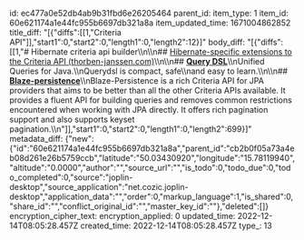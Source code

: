 id: ec477a0e52db4ab9b31fbd6e26205464
parent_id: 
item_type: 1
item_id: 60e621174a1e44fc955b6697db321a8a
item_updated_time: 1671004862852
title_diff: "[{\"diffs\":[[1,\"Criteria API\"]],\"start1\":0,\"start2\":0,\"length1\":0,\"length2\":12}]"
body_diff: "[{\"diffs\":[[1,\"# Hibernate criteria api builder\\\n\\\n## [Hibernate-specific extensions to the Criteria API (thorben-janssen.com)](https://thorben-janssen.com/hibernate-specific-extensions-to-the-criteria-api/)\\\n\\\n## [**Query DSL**](https://querydsl.com/)\\\nUnified Queries for Java.\\\nQuerydsl is compact, safe\\\nand easy to learn.\\\n\\\n## [**Blaze-persistence**](https://github.com/Blazebit/blaze-persistence)\\\nBlaze-Persistence is a rich Criteria API for JPA providers that aims to be better than all the other Criteria APIs available. It provides a fluent API for building queries and removes common restrictions encountered when working with JPA directly. It offers rich pagination support and also supports keyset pagination.\\\n\"]],\"start1\":0,\"start2\":0,\"length1\":0,\"length2\":699}]"
metadata_diff: {"new":{"id":"60e621174a1e44fc955b6697db321a8a","parent_id":"cb2b0f05a73a4eb08d261e26b5759ccb","latitude":"50.03430920","longitude":"15.78119940","altitude":"0.0000","author":"","source_url":"","is_todo":0,"todo_due":0,"todo_completed":0,"source":"joplin-desktop","source_application":"net.cozic.joplin-desktop","application_data":"","order":0,"markup_language":1,"is_shared":0,"share_id":"","conflict_original_id":"","master_key_id":""},"deleted":[]}
encryption_cipher_text: 
encryption_applied: 0
updated_time: 2022-12-14T08:05:28.457Z
created_time: 2022-12-14T08:05:28.457Z
type_: 13